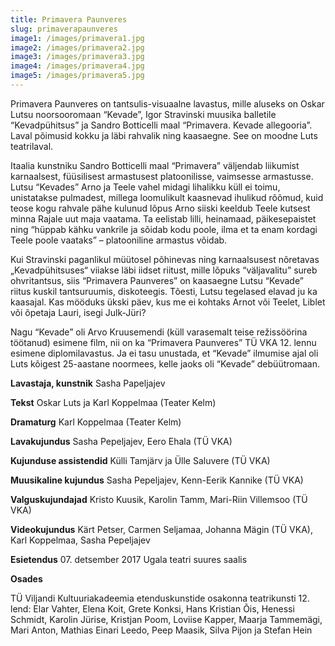 ```yaml
---
title: Primavera Paunveres
slug: primaverapaunveres
image1: /images/primavera1.jpg
image2: /images/primavera2.jpg
image3: /images/primavera3.jpg
image4: /images/primavera4.jpg
image5: /images/primavera5.jpg
---
```

Primavera Paunveres on tantsulis-visuaalne lavastus, mille aluseks on Oskar Lutsu noorsooromaan “Kevade”, Igor Stravinski muusika balletile “Kevadpühitsus” ja Sandro Botticelli maal “Primavera. Kevade allegooria”. Laval põimusid kokku ja läbi rahvalik ning kaasaegne. See on moodne Luts teatrilaval.

Itaalia kunstniku Sandro Botticelli maal “Primavera” väljendab liikumist karnaalsest, füüsilisest armastusest platoonilisse, vaimsesse armastusse. Lutsu “Kevades” Arno ja Teele vahel midagi lihalikku küll ei toimu, unistatakse pulmadest, millega loomulikult kaasnevad ihulikud rõõmud, kuid teose kogu rahvale pähe kulunud lõpus Arno siiski keeldub Teele kutsest minna Rajale uut maja vaatama. Ta eelistab lilli, heinamaad, päikesepaistet ning “hüppab kähku vankrile ja sõidab kodu poole, ilma et ta enam kordagi Teele poole vaataks” – platooniline armastus võidab.


Kui Stravinski paganlikul müütosel põhinevas ning karnaalsusest nõretavas „Kevadpühitsuses“ viiakse läbi iidset riitust, mille lõpuks “väljavalitu” sureb ohvritantsus, siis “Primavera Paunveres” on kaasaegne Lutsu “Kevade” riitus kuskil tantsuruumis, diskoteegis. Tõesti, Lutsu tegelased elavad ju ka kaasajal. Kas mööduks ükski päev, kus me ei kohtaks Arnot või Teelet, Liblet või õpetaja Lauri, isegi Julk-Jüri?

Nagu “Kevade” oli Arvo Kruusemendi (küll varasemalt teise režissöörina töötanud) esimene film, nii on ka “Primavera Paunveres” TÜ VKA 12. lennu esimene diplomilavastus. Ja ei tasu unustada, et “Kevade” ilmumise ajal oli Luts kõigest 25-aastane noormees, kelle jaoks oli “Kevade” debüütromaan. 

**Lavastaja, kunstnik** Sasha Papeljajev

**Tekst** Oskar Luts ja Karl Koppelmaa (Teater Kelm)

**Dramaturg** Karl Koppelmaa (Teater Kelm)

**Lavakujundus** Sasha Pepeljajev, Eero Ehala (TÜ VKA)

**Kujunduse assistendid** Külli Tamjärv ja Ülle Saluvere (TÜ VKA)

**Muusikaline kujundus** Sasha Pepeljajev, Kenn-Eerik Kannike (TÜ VKA)

**Valguskujundajad** Kristo Kuusik, Karolin Tamm, Mari-Riin Villemsoo (TÜ VKA)

**Videokujundus** Kärt Petser, Carmen Seljamaa, Johanna Mägin (TÜ VKA), Karl Koppelmaa, Sasha Pepeljajev

**Esietendus** 07. detsember 2017 Ugala teatri suures saalis

**Osades**

TÜ Viljandi Kultuuriakadeemia etenduskunstide osakonna teatrikunsti 12. lend: Elar Vahter, Elena Koit, Grete Konksi, Hans Kristian Õis, Henessi Schmidt, Karolin Jürise, Kristjan Poom, Loviise Kapper, Maarja Tammemägi, Mari Anton, Mathias Einari Leedo, Peep Maasik, Silva Pijon ja Stefan Hein

